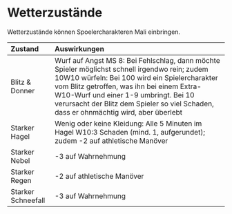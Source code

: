 # Wetterzustände

Wetterzustände können Spoelercharakteren Mali einbringen.

| Zustand | Auswirkungen |
| :--- | :--- |
| Blitz & Donner | Wurf auf Angst MS 8: Bei Fehlschlag, dann möchte Spieler möglichst schnell irgendwo rein; zudem 10W10 würfeln: Bei 100 wird ein Spielercharakter vom Blitz getroffen, was ihn bei einem Extra-W10-Wurf und einer 1-9 umbringt. Bei 10 verursacht der Blitz dem Spieler so viel Schaden, dass er ohnmächtig wird, aber überlebt |
| Starker Hagel | Wenig oder keine Kleidung: Alle 5 Minuten im Hagel W10:3 Schaden \(mind. 1, aufgerundet\); zudem -2 auf athletische Manöver |
| Starker Nebel | -3 auf Wahrnehmung |
| Starker Regen | -2 auf athletische Manöver |
| Starker Schneefall | -3 auf Wahrnehmung |

